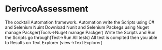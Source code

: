 # DerivcoAssessment
The cocktail Automation framework. 
Automation write the Scripts using C# and Selenium Nuint 
Download Nunit and Selenium Packegs using Nuget manage Packger(Tools->Nuget manage Packger) 
Write the Scripts and Run the Scripts go through(Test->Run All tests)
All test is complted then you able to Results on Text Explorer (view->Text Explorer)

